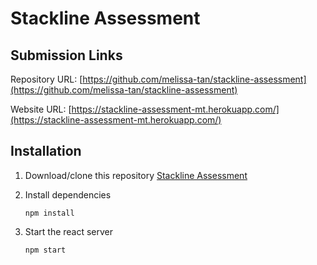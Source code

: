 # Stackline Assessment

## Submission Links
Repository URL: [https://github.com/melissa-tan/stackline-assessment](https://github.com/melissa-tan/stackline-assessment)

Website URL: [https://stackline-assessment-mt.herokuapp.com/](https://stackline-assessment-mt.herokuapp.com/)

## Installation
1. Download/clone this repository [Stackline Assessment](https://github.com/melissa-tan/stackline-assessment.git)

2. Install dependencies
	```
	npm install
	```
    
3. Start the react server
    ```
    npm start
    ```

